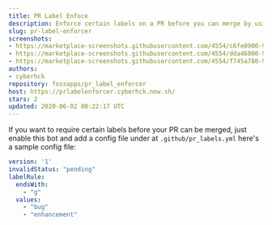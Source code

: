 ```yaml
---
title: PR Label Enfoce
description: Enforce certain labels on a PR before you can merge by using status checks
slug: pr-label-enforcer
screenshots:
- https://marketplace-screenshots.githubusercontent.com/4554/c6fe0900-9088-11e9-9c7f-89f28baaed86?auto=webp&format=jpeg&width=670
- https://marketplace-screenshots.githubusercontent.com/4554/dda46000-9088-11e9-9ccb-df1546dc6ac0?auto=webp&format=jpeg&width=670
- https://marketplace-screenshots.githubusercontent.com/4554/f745a780-9088-11e9-8d3b-de11ec2d3980?auto=webp&format=jpeg&width=670
authors:
- cyberhck
repository: fossapps/pr_label_enforcer
host: https://prlabelenforcer.cyberhck.now.sh/
stars: 2
updated: 2020-06-02 00:22:17 UTC
---
```

If you want to require certain labels before your PR can be merged, just enable this bot and add a config file under at `.github/pr_labels.yml` here's a sample config file:
```yaml
version: '1'
invalidStatus: "pending"
labelRule:
  endsWith:
    - "g"
  values:
    - "bug"
    - "enhancement"
```
